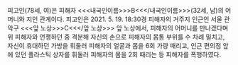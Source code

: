 피고인(78세, 여)은 피해자 <<<내국인이름>>>B<<</내국인이름>>>(32세, 남)의 어머니와 지인 관계이다.
피고인은 2021. 5. 19. 18:30경 피해자의 거주지 인근인 서울 관악구 <<<앞 노상>>>C<<</앞 노상>>> 앞 노상에서, 피해자의 어머니를 만나겠다며 위 피해자와 언쟁하던 중 격분해 자신의 손으로 피해자의 몸통 부위를 수 차례 밀치고, 자신이 휴대하던 가방을 휘둘러 피해자의 얼굴과 몸을 6회 가량 때리고, 인근 편의점 앞에 있던 플라스틱 상자를 휘둘러 피해자의 몸을 2회 때리는 등 피해자를 폭행하였다.